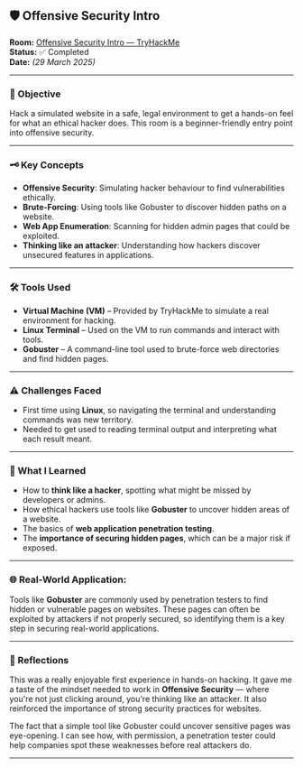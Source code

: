 ## 🛡️ Offensive Security Intro

**Room:** [Offensive Security Intro — TryHackMe](https://tryhackme.com/room/offensivesecurityintro)  
**Status:** ✅ Completed  
**Date:** *(29 March 2025)*

---

### 🎯 Objective
Hack a simulated website in a safe, legal environment to get a hands-on feel for what an ethical hacker does. This room is a beginner-friendly entry point into offensive security.

---

### 🗝️ Key Concepts
- **Offensive Security**: Simulating hacker behaviour to find vulnerabilities ethically.
- **Brute-Forcing**: Using tools like Gobuster to discover hidden paths on a website.
- **Web App Enumeration**: Scanning for hidden admin pages that could be exploited.
- **Thinking like an attacker**: Understanding how hackers discover unsecured features in applications.

---

### 🛠️ Tools Used
- **Virtual Machine (VM)** – Provided by TryHackMe to simulate a real environment for hacking.
- **Linux Terminal** – Used on the VM to run commands and interact with tools.
- **Gobuster** – A command-line tool used to brute-force web directories and find hidden pages.

---

### ⚠️ Challenges Faced
- First time using **Linux**, so navigating the terminal and understanding commands was new territory.
- Needed to get used to reading terminal output and interpreting what each result meant.

---

### 🧠 What I Learned
- How to **think like a hacker**, spotting what might be missed by developers or admins.
- How ethical hackers use tools like **Gobuster** to uncover hidden areas of a website.
- The basics of **web application penetration testing**.
- The **importance of securing hidden pages**, which can be a major risk if exposed.

---

### 🌐 Real-World Application:
Tools like **Gobuster** are commonly used by penetration testers to find hidden or vulnerable pages on websites. These pages can often be exploited by attackers if not properly secured, so identifying them is a key step in securing real-world applications.

---

### 💭 Reflections
This was a really enjoyable first experience in hands-on hacking. It gave me a taste of the mindset needed to work in **Offensive Security** — where you're not just clicking around, you're thinking like an attacker. It also reinforced the importance of strong security practices for websites.

The fact that a simple tool like Gobuster could uncover sensitive pages was eye-opening. I can see how, with permission, a penetration tester could help companies spot these weaknesses before real attackers do.

---
